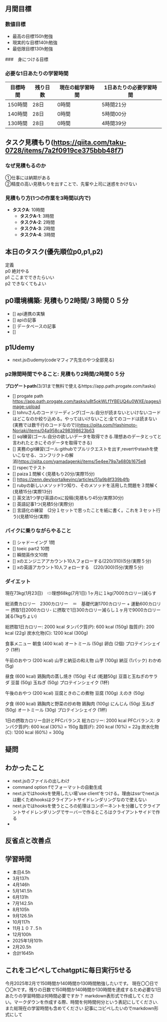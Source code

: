 
## 月間目標
### 数値目標
- 最高の目標150h勉強
- 現実的な目標140h勉強
- 最低限目標130h勉強

###　身につける目標


### 必要な1日あたりの学習時間

| 目標時間 | 残り日数 | 現在の総学習時間 | 1日あたりの必要学習時間 |
|----------|----------|------------------|--------------------------|
| 150時間  | 28日     | 0時間            | 5時間21分                |
| 140時間  | 28日     | 0時間            | 5時間00分                |
| 130時間  | 28日     | 0時間            | 4時間39分                |



## タスク見積もり(https://qiita.com/taku-0728/items/7a2f0919ce375bbb48f7)
### なぜ見積もるのか   
①仕事には納期がある  
②精度の高い見積もりを出すことで、先輩や上司に迷惑をかけない

### 見積もり方(1つの作業を3時間以内で)
- **タスクA**: 10時間
  - **タスクA-1**: 3時間
  - **タスクA-2**: 2時間
  - **タスクA-3**: 2時間
  - **タスクA-4**: 3時間


## 本日のタスク(優先順位p0,p1,p2)
定義   
p0 絶対やる   
p1 ここまでできたらいい   
p2 できなくてもよい  


## **p0環境構築**: 見積もり2時間/３時間０５分
 - [] api連携の実験
 - [] apiの記事
 - [] データベースの記事
 - [] 


## **p1Udemy**
- next.jsのudemy(codeマフィア先生のやつ全部見る)

### **p2隙間時間でやること**: 見積もり2時間/2時間０５分
**プロゲートpath**(3/31まで無料で使えるhttps://app.path.progate.com/tasks)

  - [] progate path https://app.path.progate.com/tasks/u8t5okWLf1YBEUQ4u0WXE/pages/image-upload
  - [] tohruさんのコードリーディング(ゴール:自分が読まないといけないコードはどこなのか絞り込める。やってはいけないこと:全てのコードは読まない(実務では数千行のコードなので))https://qiita.com/Hashimoto-Noriaki/items/04a958ca298398623b63
  - [] sql練習(ゴール:自分の欲しいデータを取得できる.理想あのデータとってと言われたときにそのデータを取得できる)
  - [] 実務のgit練習(ゴール:githubでプルリクエストを出す,revertやstashを使いこなせる、コンフリクトの解消)https://qiita.com/yamadagenki/items/5e4ee79a7a680b1675e8
  - [] rspecでテスト
  - [] paiza１問解く(見積もり20分/実際15分)
  - [] https://zenn.dev/portalkeyinc/articles/51a9b8f339b4fb
  - [] rubyの新しいメソッド1つ知り、そのメソッドを活用した問題を３問解く(見積15分/実際13分)
  - [] 英文法1つ学び英語のxに投稿(見積もり45分/実際30分)
  - [] 英語記事1つ(見積5分/実際分)
  - [] 言語化の練習　(2分１セットで思ったことを紙に書く。これを３セット行う)(見積10分/実際)

### バイクに乗りながらやること
- [] シャドーイング 1問
- [] toeic part2 10問
- [] 瞬間英作文10問
- [] xのエンジニアアカウント10人フォローする(220/310)(5分/実際５分)
- [] xの英語アカウント10人フォローする　(220/300)(5分/実際５分)


### ダイエット
現在73kg(1月23日)　⇨理想68kg(7月1日) 1ヶ月に１kg(7000カロリー)減らす

総消費カロリー　2300カロリー　＝　基礎代謝1700カロリー + 運動600カロリー
摂取1日2000カロリ- に摂取で1日300カロリー減らし１ヶ月で9000カロリー減る(1kgちょい)

総摂取1日カロリー: 2000 kcal
タンパク質(P): 600 kcal (150g)
脂質(F): 200 kcal (22g)
炭水化物(C): 1200 kcal (300g)

食事メニュー
朝食 (400 kcal)
オートミール (50g)
卵白 (2個)
プロテインシェイク (1杯)

午前のおやつ (200 kcal)
山芋と納豆の和え物
山芋 (100g)
納豆 (1パック)
わかめ (5g)

昼食 (600 kcal)
鶏胸肉の蒸し焼き (150g)
そば (乾麺50g)
豆苗と玉ねぎのサラダ
豆苗 (50g)
玉ねぎ (50g)
プロテインシェイク (1杯)

午後のおやつ (200 kcal)
豆腐ときのこの煮物
豆腐 (100g)
えのき (50g)

夕食 (600 kcal)
鶏胸肉と野菜の炒め物
鶏胸肉 (100g)
にんじん (50g)
玉ねぎ (50g)
オートミール (30g)
プロテインシェイク (1杯)

1日の摂取カロリー合計とPFCバランス
総カロリー: 2000 kcal
PFCバランス:
タンパク質(P): 600 kcal (30%) = 150g
脂質(F): 200 kcal (10%) = 22g
炭水化物(C): 1200 kcal (60%) = 300g




## 疑問



## わかったこと
- next.jsのファイルの出しわけ
- command option fでフォーマットの自動生成
- next.jsではhooksを使用したい場'use client'をつける。理由はssrでnext.jsは動くためhooksはクライアントサイドレンダリングなので使えない
- next.jsではhooksを使うところの処理はコンポーネントを分離してクライアントサイドレンダリングでサーバーで作るところはクライアントサイドで作る
- 
## 反省点と改善点



## 学習時間
 - 本日4.5h
  - 3月137h
  - 4月146h
  - 5月141.5h
  - 6月131h
  - 7月142.5h
  - 8月105h
  - 9月126.5h
  - 10月117h
  - 11月１０７.５h
  - 12月100h
  - 2025年1月101h
  - 2月20.5h
  - 合計1645h

 ## これをコピペしてchatgptに毎日実行5せる
今月2025年2月で150時間か140時間か130時間勉強したいです。
現在〇〇日で〇〇hです。残りの日数で150時間か140時間か130時間を達成するため必要な1日あたりの学習時間は何時間必要ですか？
markdown表形式で作成してください。マークダウンを作成する際、時間を何時間何分という表記にしてください.また総現在の学習時間も含めてください
記事にコピペしたいのでmarkdown形式にして
 
